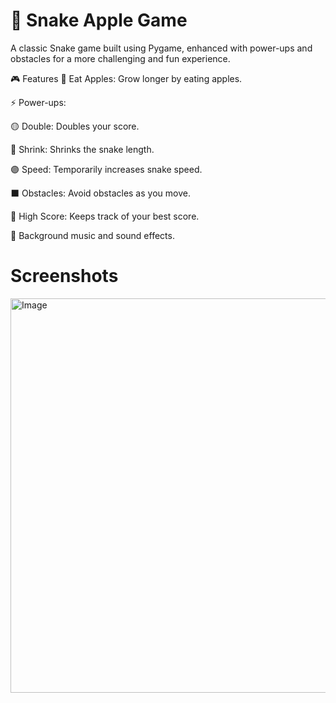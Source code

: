 # 🐍 Snake Apple Game
A classic Snake game built using Pygame, enhanced with power-ups and obstacles for a more challenging and fun experience.

🎮 Features
🍎 Eat Apples: Grow longer by eating apples.

⚡ Power-ups:

🟡 Double: Doubles your score.

🔵 Shrink: Shrinks the snake length.

🟣 Speed: Temporarily increases snake speed.

⬛ Obstacles: Avoid obstacles as you move.

💾 High Score: Keeps track of your best score.

🎵 Background music and sound effects.

# **Screenshots**
<img width="803" height="631" alt="Image" src="https://github.com/user-attachments/assets/fb38ab4d-94d3-4d37-970e-98f238d6d1f4" />
